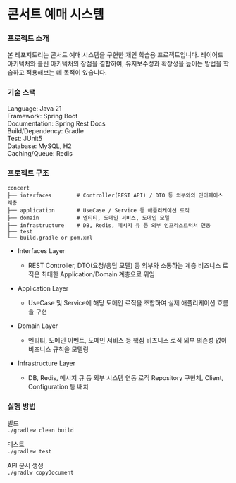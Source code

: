# 콘서트 예매 시스템

### 프로젝트 소개
본 레포지토리는 콘서트 예매 시스템을 구현한 개인 학습용 프로젝트입니다.
레이어드 아키텍처와 클린 아키텍처의 장점을 결합하여, 유지보수성과 확장성을 높이는 방법을 학습하고 적용해보는 데 목적이 있습니다.

### 기술 스택
Language: Java 21   
Framework: Spring Boot   
Documentation: Spring Rest Docs   
Build/Dependency: Gradle   
Test: JUnit5   
Database: MySQL, H2   
Caching/Queue: Redis   

### 프로젝트 구조
```
concert
├── interfaces        # Controller(REST API) / DTO 등 외부와의 인터페이스 계층
├── application       # UseCase / Service 등 애플리케이션 로직
├── domain            # 엔티티, 도메인 서비스, 도메인 모델
├── infrastructure    # DB, Redis, 메시지 큐 등 외부 인프라스트럭처 연동
├── test              
└── build.gradle or pom.xml
```

- Interfaces Layer 
  - REST Controller, DTO(요청/응답 모델) 등 외부와 소통하는 계층
  비즈니스 로직은 최대한 Application/Domain 계층으로 위임

- Application Layer 
  - UseCase 및 Service에 해당
  도메인 로직을 조합하여 실제 애플리케이션 흐름을 구현

- Domain Layer
  - 엔티티, 도메인 이벤트, 도메인 서비스 등 핵심 비즈니스 로직
  외부 의존성 없이 비즈니스 규칙을 모델링
  
- Infrastructure Layer
  - DB, Redis, 메시지 큐 등 외부 시스템 연동 로직
  Repository 구현체, Client, Configuration 등 배치

### 실행 방법

빌드   
`./gradlew clean build`

테스트   
`./gradlew test`

API 문서 생성   
`./gradlw copyDocument`
